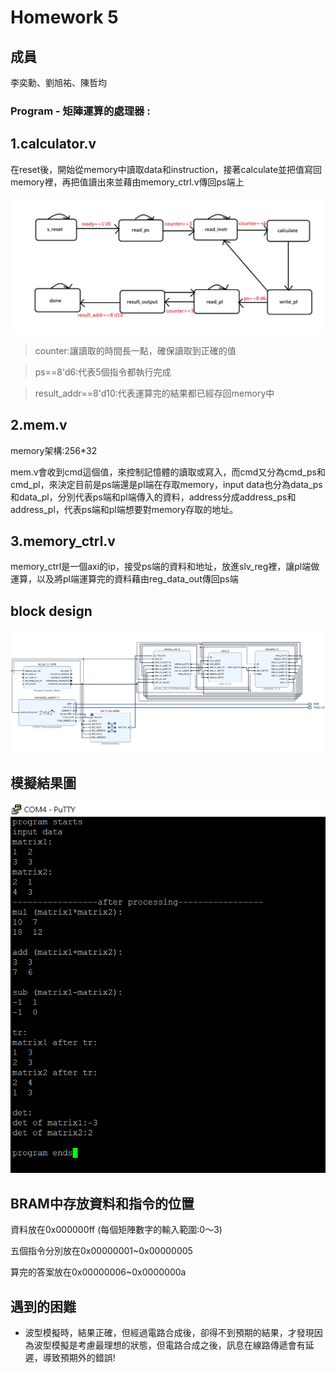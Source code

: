 Homework 5
====

## 成員
李奕勳、劉旭祐、陳哲均

### Program - 矩陣運算的處理器 :
## 1.calculator.v

在reset後，開始從memory中讀取data和instruction，接著calculate並把值寫回memory裡，再把值讀出來並藉由memory_ctrl.v傳回ps端上


![finite state machine](https://github.com/sanwich27/2019_FPGA_Design_Group4/blob/master/hw05/images/fm.jpg?raw=true)

> counter:讓讀取的時間長一點，確保讀取到正確的值

> ps==8'd6:代表5個指令都執行完成

> result_addr==8'd10:代表運算完的結果都已經存回memory中

## 2.mem.v
memory架構:256*32

mem.v會收到cmd這個值，來控制記憶體的讀取或寫入，而cmd又分為cmd_ps和cmd_pl，來決定目前是ps端還是pl端在存取memory，input data也分為data_ps和data_pl，分別代表ps端和pl端傳入的資料，address分成address_ps和address_pl，代表ps端和pl端想要對memory存取的地址。

## 3.memory_ctrl.v

memory_ctrl是一個axi的ip，接受ps端的資料和地址，放進slv_reg裡，讓pl端做運算，以及將pl端運算完的資料藉由reg_data_out傳回ps端

## block design

![blockdesign](https://github.com/sanwich27/2019_FPGA_Design_Group4/blob/master/hw05/images/block%20design.PNG?raw=true)
## 模擬結果圖

![result](https://github.com/sanwich27/2019_FPGA_Design_Group4/blob/master/hw05/images/result.PNG?raw=true)

## BRAM中存放資料和指令的位置
資料放在0x000000ff (每個矩陣數字的輸入範圍:0～3)

五個指令分別放在0x00000001~0x00000005 

算完的答案放在0x00000006~0x0000000a

## 遇到的困難
* 波型模擬時，結果正確，但經過電路合成後，卻得不到預期的結果，才發現因為波型模擬是考慮最理想的狀態，但電路合成之後，訊息在線路傳遞會有延遲，導致預期外的錯誤!
